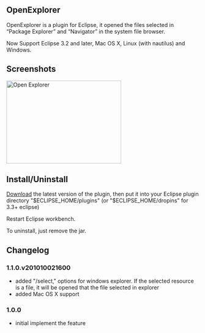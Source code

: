 ## OpenExplorer

OpenExplorer is a plugin for Eclipse, it opened the files selected in “Package Explorer” and “Navigator” in the system file browser.

Now Support Eclipse 3.2 and later, Mac OS X, Linux (with nautilus) and Windows.

## Screenshots
<a href="http://blog.samsonis.me/wp-content/uploads/2009/02/openexplorer.png"><img style="border: medium none;" title="Open Explorer" src="http://blog.samsonis.me/wp-content/uploads/2009/02/openexplorer.png" alt="Open Explorer" width="300" height="216"></a>

## Install/Uninstall
[Download](http://github.com/samsonw/OpenExplorer/downloads "Download") the latest version of the plugin, then put it into your Eclipse plugin directory "$ECLIPSE_HOME/plugins" (or "$ECLIPSE_HOME/dropins" for 3.3+ eclipse)

Restart Eclipse workbench.

To uninstall, just remove the jar.

## Changelog

### 1.1.0.v201010021600
* added "/select," options for windows explorer.  If the selected resource is a file, it will be opened that the file selected in explorer
* added Mac OS X support

### 1.0.0
* initial implement the feature

